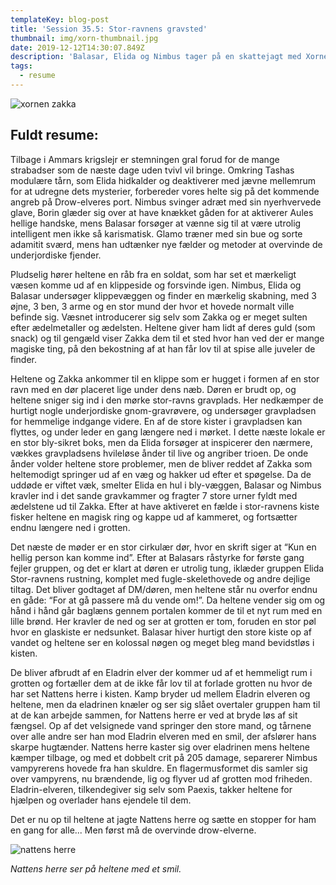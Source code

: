 ```yaml
---
templateKey: blog-post
title: 'Session 35.5: Stor-ravnens gravsted'
thumbnail: img/xorn-thumbnail.jpg
date: 2019-12-12T14:30:07.849Z
description: 'Balasar, Elida og Nimbus tager på en skattejagt med Xornen Zakka.'
tags:
  - resume
---
```

![xornen zakka](/img/xorn.jpg)

## Fuldt resume:

Tilbage i Ammars krigslejr er stemningen gral forud for de mange strabadser som de næste dage uden tvivl vil bringe. Omkring Tashas modulære tårn, som Elida hidkalder og deaktiverer med jævne mellemrum for at udregne dets mysterier, forbereder vores helte sig på det kommende angreb på Drow-elveres port. Nimbus svinger adræt med sin nyerhvervede glave, Borin glæder sig over at have knækket gåden for at aktiverer Aules hellige handske, mens Balasar forsøger at vænne sig til at være utrolig intelligent men ikke så karismatisk. Glamo træner med sin bue og sorte adamitit sværd, mens han udtænker nye fælder og metoder at overvinde de underjordiske fjender.

Pludselig hører heltene en råb fra en soldat, som har set et mærkeligt væsen komme ud af en klippeside og forsvinde igen. Nimbus, Elida og Balasar undersøger klippevæggen og finder en mærkelig skabning, med 3 øjne, 3 ben, 3 arme og en stor mund der hvor et hovede normalt ville befinde sig. Væsnet introducerer sig selv som Zakka og er meget sulten efter ædelmetaller og ædelsten. Heltene giver ham lidt af deres guld (som snack) og til gengæld viser Zakka dem til et sted hvor han ved der er mange magiske ting, på den bekostning af at han får lov til at spise alle juveler de finder.

Heltene og Zakka ankommer til en klippe som er hugget i formen af en stor ravn med en dør placeret lige under dens næb. Døren er brudt op, og heltene sniger sig ind i den mørke stor-ravns gravplads. Her nedkæmper de hurtigt nogle underjordiske gnom-gravrøvere, og undersøger gravpladsen for hemmelige indgange videre. En af de store kister i gravpladsen kan flyttes, og under leder en gang længere ned i mørket. I dette næste lokale er en stor bly-sikret boks, men da Elida forsøger at inspicerer den nærmere, vækkes gravpladsens hvileløse ånder til live og angriber trioen. De onde ånder volder heltene store problemer, men de bliver reddet af Zakka som heltemodigt springer ud af en væg og hakker ud efter et spøgelse. Da de uddøde er viftet væk, smelter Elida en hul i bly-væggen, Balasar og Nimbus kravler ind i det sande gravkammer og fragter 7 store urner fyldt med ædelstene ud til Zakka. Efter at have aktiveret en fælde i stor-ravnens kiste fisker heltene en magisk ring og kappe ud af kammeret, og fortsætter endnu længere ned i grotten.

Det næste de møder er en stor cirkulær dør, hvor en skrift siger at “Kun en hellig person kan komme ind”. Efter at Balasars råstyrke for første gang fejler gruppen, og det er klart at døren er utrolig tung, iklæder gruppen Elida Stor-ravnens rustning, komplet med fugle-skelethovede og andre dejlige tiltag. Det bliver godtaget af DM/døren, men heltene står nu overfor endnu en gåde: “For at gå passere må du vende om!”. Da heltene vender sig om og hånd i hånd går baglæns gennem portalen kommer de til et nyt rum med en lille brønd. Her kravler de ned og ser at grotten er tom, foruden en stor pøl hvor en glaskiste er nedsunket. Balasar hiver hurtigt den store kiste op af vandet og heltene ser en kolossal nøgen og meget bleg mand bevidstløs i kisten.

De bliver afbrudt af en Eladrin elver der kommer ud af et hemmeligt rum i grotten og fortæller dem at de ikke får lov til at forlade grotten nu hvor de har set Nattens herre i kisten. Kamp bryder ud mellem Eladrin elveren og heltene, men da eladrinen knæler og ser sig slået overtaler gruppen ham til at de kan arbejde sammen, for Nattens herre er ved at bryde løs af sit fængsel. Op af det velsignede vand springer den store mand, og tårnene over alle andre ser han mod Eladrin elveren med en smil, der afslører hans skarpe hugtænder. Nattens herre kaster sig over eladrinen mens heltene kæmper tilbage, og med et dobbelt crit på 205 damage, separerer Nimbus vampyrerens hovede fra han skuldre. En flagermusformet dis samler sig over vampyrens, nu brændende, lig og flyver ud af grotten mod friheden. Eladrin-elveren, tilkendegiver sig selv som Paexis, takker heltene for hjælpen og overlader hans ejendele til dem.

Det er nu op til heltene at jagte Nattens herre og sætte en stopper for ham en gang for alle... Men først må de overvinde drow-elverne.

![nattens herre](/img/nattens-herre.jpg)

_Nattens herre ser på heltene med et smil._
